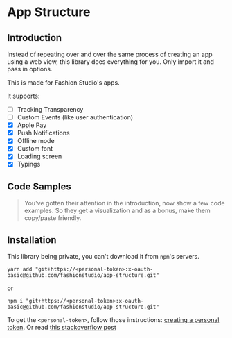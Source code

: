 # App Structure

## Introduction

Instead of repeating over and over the same process of creating an app using a web view, this library does everything for you. Only import it and pass in options.

This is made for Fashion Studio's apps.

It supports:
- [ ] Tracking Transparency
- [ ] Custom Events (like user authentication)
- [x] Apple Pay
- [x] Push Notifications
- [x] Offline mode
- [x] Custom font
- [x] Loading screen
- [x] Typings

## Code Samples

> You've gotten their attention in the introduction, now show a few code examples. So they get a visualization and as a bonus, make them copy/paste friendly.

## Installation

This library being private, you can't download it from `npm`'s servers.

```
yarn add "git+https://<personal-token>:x-oauth-basic@github.com/fashionstudio/app-structure.git"
```
or
```
npm i "git+https://<personal-token>:x-oauth-basic@github.com/fashionstudio/app-structure.git"
```

To get the `<personal-token>`, follow those instructions: [creating a personal token][1].
Or read [this stackoverflow post][2]


[1]: https://docs.github.com/en/github/authenticating-to-github/keeping-your-account-and-data-secure/creating-a-personal-access-token

[2]: https://stackoverflow.com/a/28729646/12624093
